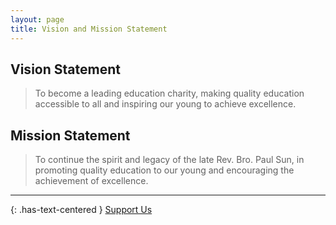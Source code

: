 ```yaml
---
layout: page
title: Vision and Mission Statement
---
```


## Vision Statement

> To become a leading education charity, making quality education accessible to all and inspiring our young to achieve excellence.

## Mission Statement

> To continue the spirit and legacy of the late Rev. Bro. Paul Sun, in promoting quality education to our young and encouraging the achievement of excellence.

---

{: .has-text-centered }
<a class="button is-primary is-medium" href="/donation/make-donations.html">Support Us</a>
